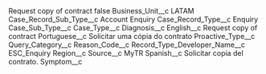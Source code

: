<?xml version="1.0" encoding="UTF-8"?>
<CustomMetadata xmlns="http://soap.sforce.com/2006/04/metadata" xmlns:xsi="http://www.w3.org/2001/XMLSchema-instance" xmlns:xsd="http://www.w3.org/2001/XMLSchema">
    <label>Request copy of contract</label>
    <protected>false</protected>
    <values>
        <field>Business_Unit__c</field>
        <value xsi:type="xsd:string">LATAM</value>
    </values>
    <values>
        <field>Case_Record_Sub_Type__c</field>
        <value xsi:type="xsd:string">Account Enquiry</value>
    </values>
    <values>
        <field>Case_Record_Type__c</field>
        <value xsi:type="xsd:string">Enquiry</value>
    </values>
    <values>
        <field>Case_Sub_Type__c</field>
        <value xsi:nil="true"/>
    </values>
    <values>
        <field>Case_Type__c</field>
        <value xsi:nil="true"/>
    </values>
    <values>
        <field>Diagnosis__c</field>
        <value xsi:nil="true"/>
    </values>
    <values>
        <field>English__c</field>
        <value xsi:type="xsd:string">Request copy of contract</value>
    </values>
    <values>
        <field>Portuguese__c</field>
        <value xsi:type="xsd:string">Solicitar uma cópia do contrato</value>
    </values>
    <values>
        <field>Proactive_Type__c</field>
        <value xsi:nil="true"/>
    </values>
    <values>
        <field>Query_Category__c</field>
        <value xsi:nil="true"/>
    </values>
    <values>
        <field>Reason_Code__c</field>
        <value xsi:nil="true"/>
    </values>
    <values>
        <field>Record_Type_Developer_Name__c</field>
        <value xsi:type="xsd:string">ESC_Enquiry</value>
    </values>
    <values>
        <field>Region__c</field>
        <value xsi:nil="true"/>
    </values>
    <values>
        <field>Source__c</field>
        <value xsi:type="xsd:string">MyTR</value>
    </values>
    <values>
        <field>Spanish__c</field>
        <value xsi:type="xsd:string">Solicitar copia del contrato.</value>
    </values>
    <values>
        <field>Symptom__c</field>
        <value xsi:nil="true"/>
    </values>
</CustomMetadata>
